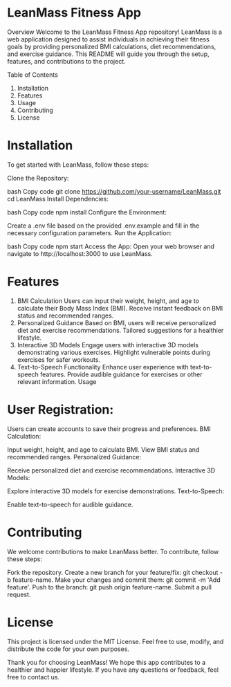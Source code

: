 # LeanMass Fitness App
Overview
Welcome to the LeanMass Fitness App repository! LeanMass is a web application designed to assist individuals in achieving their fitness goals by providing personalized BMI calculations, diet recommendations, and exercise guidance. This README will guide you through the setup, features, and contributions to the project.

Table of Contents
1. Installation
2. Features
3. Usage
4. Contributing
5. License
# Installation
To get started with LeanMass, follow these steps:

Clone the Repository:

bash
Copy code
git clone https://github.com/your-username/LeanMass.git
cd LeanMass
Install Dependencies:

bash
Copy code
npm install
Configure the Environment:

Create a .env file based on the provided .env.example and fill in the necessary configuration parameters.
Run the Application:

bash
Copy code
npm start
Access the App:
Open your web browser and navigate to http://localhost:3000 to use LeanMass.

# Features
1. BMI Calculation
Users can input their weight, height, and age to calculate their Body Mass Index (BMI).
Receive instant feedback on BMI status and recommended ranges.
2. Personalized Guidance
Based on BMI, users will receive personalized diet and exercise recommendations.
Tailored suggestions for a healthier lifestyle.
3. Interactive 3D Models
Engage users with interactive 3D models demonstrating various exercises.
Highlight vulnerable points during exercises for safer workouts.
4. Text-to-Speech Functionality
Enhance user experience with text-to-speech features.
Provide audible guidance for exercises or other relevant information.
Usage
# User Registration:

Users can create accounts to save their progress and preferences.
BMI Calculation:

Input weight, height, and age to calculate BMI.
View BMI status and recommended ranges.
Personalized Guidance:

Receive personalized diet and exercise recommendations.
Interactive 3D Models:

Explore interactive 3D models for exercise demonstrations.
Text-to-Speech:

Enable text-to-speech for audible guidance.
# Contributing
We welcome contributions to make LeanMass better. To contribute, follow these steps:

Fork the repository.
Create a new branch for your feature/fix: git checkout -b feature-name.
Make your changes and commit them: git commit -m 'Add feature'.
Push to the branch: git push origin feature-name.
Submit a pull request.
# License
This project is licensed under the MIT License. Feel free to use, modify, and distribute the code for your own purposes.

Thank you for choosing LeanMass! We hope this app contributes to a healthier and happier lifestyle. If you have any questions or feedback, feel free to contact us.






